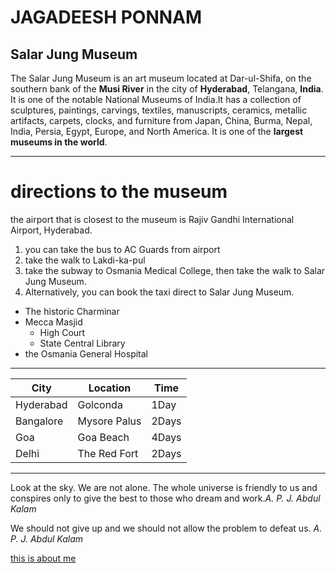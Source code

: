 # JAGADEESH PONNAM
## Salar Jung Museum
The Salar Jung Museum is an art museum located at Dar-ul-Shifa, on the southern bank of the **Musi River** in the city of **Hyderabad**, Telangana, **India**. It is one of the notable National Museums of India.It has a collection of sculptures, paintings, carvings, textiles, manuscripts, ceramics, metallic artifacts, carpets, clocks, and furniture from Japan, China, Burma, Nepal, India, Persia, Egypt, Europe, and North America. It is one of the **largest museums in the world**.
_ _ _ _ _ _ _ _ _ _ _ _ _ _ _ _ 
# directions to the museum
the airport that is closest to the museum is Rajiv Gandhi International Airport,	Hyderabad.
1. you can take the bus to AC Guards from airport
2. take the walk to Lakdi-ka-pul
3. take the subway to Osmania Medical College, then take the walk to Salar Jung Museum. 
4. Alternatively, you can book the taxi direct to Salar Jung Museum.
* The historic Charminar
* Mecca Masjid
    * High Court
    * State Central Library
* the Osmania General Hospital
_ _ _

| City | Location | Time |
|-----|-----------|-----|
| Hyderabad | Golconda | 1Day |
| Bangalore | Mysore Palus | 2Days |
| Goa | Goa Beach | 4Days |
|Delhi | The Red Fort | 2Days |
_ _ _
Look at the sky. We are not alone. The whole universe is friendly to us and conspires only to give the best to those who dream and work.*A. P. J. Abdul Kalam*

We should not give up and we should not allow the problem to defeat us.
*A. P. J. Abdul Kalam*

[this is about me](https://github.com/Jagadeeshponnam/assignment2-ponnam/blob/fb197f709c0ce2c1e14998abf76d34b7d5beac60/AboutMe.md)
